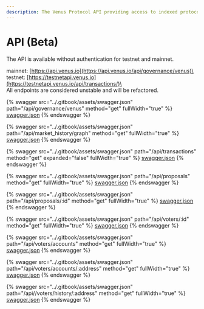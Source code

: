```yaml
---
description: The Venus Protocol API providing access to indexed protocol data.
---
```


# API (Beta)

The API is available without authentication for testnet and mainnet.

mainnet: [https://api.venus.io](https://api.venus.io/api/governance/venus)\
testnet: [https://testnetapi.venus.io](https://testnetapi.venus.io/api/transactions/)\
\
All endpoints are considered unstable and will be refactored.

{% swagger src="../.gitbook/assets/swagger.json" path="/api/governance/venus" method="get" fullWidth="true" %}
[swagger.json](../.gitbook/assets/swagger.json)
{% endswagger %}

{% swagger src="../.gitbook/assets/swagger.json" path="/api/market_history/graph" method="get" fullWidth="true" %}
[swagger.json](../.gitbook/assets/swagger.json)
{% endswagger %}

{% swagger src="../.gitbook/assets/swagger.json" path="/api/transactions" method="get" expanded="false" fullWidth="true" %}
[swagger.json](../.gitbook/assets/swagger.json)
{% endswagger %}

{% swagger src="../.gitbook/assets/swagger.json" path="/api/proposals" method="get" fullWidth="true" %}
[swagger.json](../.gitbook/assets/swagger.json)
{% endswagger %}

{% swagger src="../.gitbook/assets/swagger.json" path="/api/proposals/:id" method="get" fullWidth="true" %}
[swagger.json](../.gitbook/assets/swagger.json)
{% endswagger %}

{% swagger src="../.gitbook/assets/swagger.json" path="/api/voters/:id" method="get" fullWidth="true" %}
[swagger.json](../.gitbook/assets/swagger.json)
{% endswagger %}

{% swagger src="../.gitbook/assets/swagger.json" path="/api/voters/accounts" method="get" fullWidth="true" %}
[swagger.json](../.gitbook/assets/swagger.json)
{% endswagger %}

{% swagger src="../.gitbook/assets/swagger.json" path="/api/voters/accounts/:address" method="get" fullWidth="true" %}
[swagger.json](../.gitbook/assets/swagger.json)
{% endswagger %}

{% swagger src="../.gitbook/assets/swagger.json" path="/api//voters/history/:address" method="get" fullWidth="true" %}
[swagger.json](../.gitbook/assets/swagger.json)
{% endswagger %}
